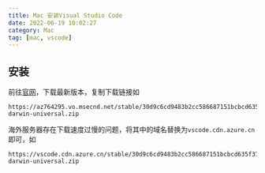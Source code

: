 ```yaml
---
title: Mac 安装Visual Studio Code
date: 2022-06-19 10:02:27
category: Mac
tag: [mac, vscode]
---
```


## 安装
前往[官网](https://code.visualstudio.com/)，下载最新版本，复制下载链接如
```
https://az764295.vo.msecnd.net/stable/30d9c6cd9483b2cc586687151bcbcd635f373630/VSCode-darwin-universal.zip
```
海外服务器存在下载速度过慢的问题，将其中的域名替换为`vscode.cdn.azure.cn`即可，如
```
https://vscode.cdn.azure.cn/stable/30d9c6cd9483b2cc586687151bcbcd635f373630/VSCode-darwin-universal.zip
```